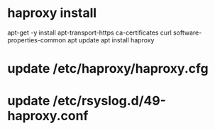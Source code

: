 # haproxy install
apt-get -y install apt-transport-https ca-certificates curl software-properties-common
apt update
apt install haproxy

# update /etc/haproxy/haproxy.cfg
# update /etc/rsyslog.d/49-haproxy.conf
